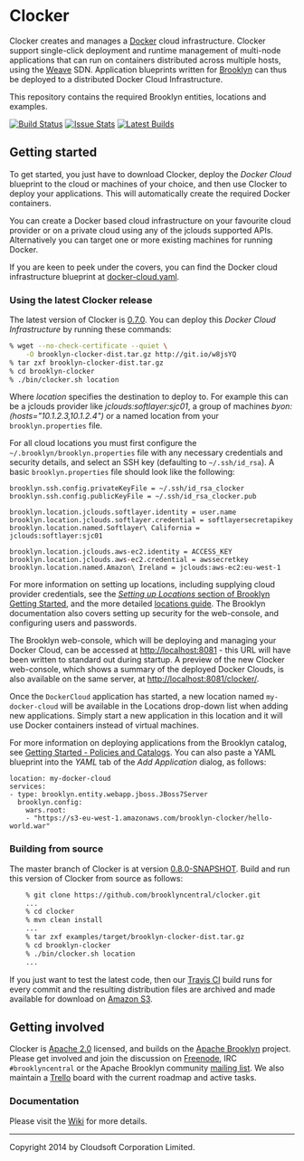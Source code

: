 Clocker
=======

Clocker creates and manages a [Docker](http://docker.io/) cloud infrastructure. Clocker support 
single-click deployment and runtime management of multi-node applications that can run on
containers distributed across multiple hosts, using the [Weave](http://github.com/zettio/weave/) SDN.
Application blueprints written for [Brooklyn](https://brooklyn.incubator.apache.org/) can thus
be deployed to a distributed Docker Cloud Infrastructure.

This repository contains the required Brooklyn entities, locations and examples.

[![Build Status](https://api.travis-ci.org/brooklyncentral/clocker.svg?branch=master)](https://travis-ci.org/brooklyncentral/clocker)
[![Issue Stats](http://issuestats.com/github/brooklyncentral/clocker/badge/pr)](http://issuestats.com/github/brooklyncentral/clocker)
[![Latest Builds](http://img.shields.io/badge/version-0.8.0--SNAPSHOT-blue.svg)](http://clocker-latest.s3-website-eu-west-1.amazonaws.com/)

## Getting started

To get started, you just have to download Clocker, deploy the _Docker Cloud_ blueprint to the 
cloud or machines of your choice, and then use Clocker to deploy your applications. This will 
automatically create the required Docker containers.

You can create a Docker based cloud infrastructure on your favourite cloud provider or on a 
private cloud using any of the jclouds supported APIs. Alternatively you can target one or 
more existing machines for running Docker.

If you are keen to peek under the covers, you can find the Docker cloud infrastructure blueprint at 
[docker-cloud.yaml](https://raw.githubusercontent.com/brooklyncentral/clocker/master/examples/src/main/assembly/files/blueprints/docker-cloud.yaml). 

### Using the latest Clocker release

The latest version of Clocker is [0.7.0](https://github.com/brooklyncentral/clocker/releases/tag/v0.7.0).
You can deploy this *Docker Cloud Infrastructure* by running these commands:
```Bash
% wget --no-check-certificate --quiet \
    -O brooklyn-clocker-dist.tar.gz http://git.io/w8jsYQ
% tar zxf brooklyn-clocker-dist.tar.gz
% cd brooklyn-clocker
% ./bin/clocker.sh location
```
Where _location_ specifies the destination to deploy to. For example this can be a jclouds provider
like _jclouds:softlayer:sjc01_, a group of machines _byon:(hosts="10.1.2.3,10.1.2.4")_ or a named
location from your `brooklyn.properties` file.

For all cloud locations you must first configure the `~/.brooklyn/brooklyn.properties` file with any
necessary credentials and security details, and select an SSH key (defaulting to `~/.ssh/id_rsa`).
A basic `brooklyn.properties` file should look like the following:

```
brooklyn.ssh.config.privateKeyFile = ~/.ssh/id_rsa_clocker
brooklyn.ssh.config.publicKeyFile = ~/.ssh/id_rsa_clocker.pub

brooklyn.location.jclouds.softlayer.identity = user.name
brooklyn.location.jclouds.softlayer.credential = softlayersecretapikey
brooklyn.location.named.Softlayer\ California = jclouds:softlayer:sjc01

brooklyn.location.jclouds.aws-ec2.identity = ACCESS_KEY
brooklyn.location.jclouds.aws-ec2.credential = awssecretkey
brooklyn.location.named.Amazon\ Ireland = jclouds:aws-ec2:eu-west-1
```

For more information on setting up locations, including supplying cloud provider credentials, see the
[_Setting up Locations_ section of Brooklyn Getting Started](https://brooklyn.incubator.apache.org/quickstart/#configuring-a-location),
and the more detailed [locations guide](https://brooklyn.incubator.apache.org/v/0.7.0-M1/use/guide/locations/index.html).
The Brooklyn documentation also covers setting up security for the web-console, and configuring users
and passwords.

The Brooklyn web-console, which will be deploying and managing your Docker Cloud, can be accessed at 
[http://localhost:8081](http://localhost:8081) - this URL will have been written to standard out during startup.
A preview of the new Clocker web-console, which shows a summary of the deployed Docker Clouds, is also available on the
same server, at [http://localhost:8081/clocker/](http://localhost:8081/clocker/).

Once the `DockerCloud`  application has started, a new location named `my-docker-cloud` will be
available in the Locations drop-down list when adding new applications. Simply start a new application in this location
and it will use Docker containers instead of virtual machines.

For more information on deploying applications from the Brooklyn catalog, see
[Getting Started - Policies and Catalogs](https://brooklyn.incubator.apache.org/quickstart/policies-and-catalogs.html).
You can also paste a YAML blueprint into the _YAML_ tab of the _Add Application_ dialog, as follows:

```JS
location: my-docker-cloud
services:
- type: brooklyn.entity.webapp.jboss.JBoss7Server
  brooklyn.config:
    wars.root:
    - "https://s3-eu-west-1.amazonaws.com/brooklyn-clocker/hello-world.war"
```

### Building from source

The master branch of Clocker is at version [0.8.0-SNAPSHOT](http://github.com/brooklyncentral/clocker/).
Build and run this version of Clocker from source as follows:

```Bash
    % git clone https://github.com/brooklyncentral/clocker.git
    ...
    % cd clocker
    % mvn clean install
    ...
    % tar zxf examples/target/brooklyn-clocker-dist.tar.gz
    % cd brooklyn-clocker
    % ./bin/clocker.sh location
    ...
```

If you just want to test the latest code, then our [Travis CI](https://travis-ci.org/brooklyncentral/clocker)
build runs for every commit and the resulting distribution files are archived and made available for
download on [Amazon S3](http://clocker-latest.s3-website-eu-west-1.amazonaws.com/).

## Getting involved

Clocker is [Apache 2.0](http://www.apache.org/licenses/LICENSE-2.0) licensed, and builds on  the
[Apache Brooklyn](http://brooklyn.incubator.apache.org/) project. Please get involved and join the 
discussion on [Freenode](http://freenode.net/), IRC `#brooklyncentral` or the Apache Brooklyn 
community [mailing list](https://brooklyn.incubator.apache.org/community/). We also maintain a
[Trello](https://trello.com/b/lhS7ltyi/clocker) board with the current roadmap and active tasks.

### Documentation

Please visit the [Wiki](https://github.com/brooklyncentral/clocker/wiki) for more details.

----
Copyright 2014 by Cloudsoft Corporation Limited.
